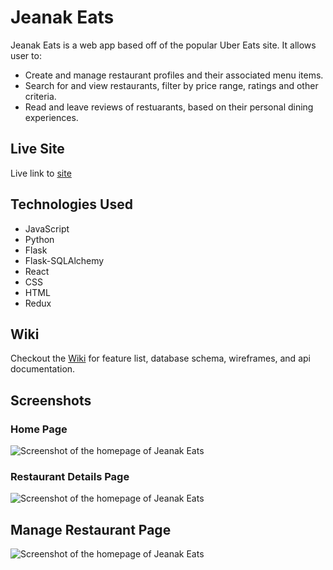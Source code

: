 # Jeanak Eats

Jeanak Eats is a web app based off of the popular Uber Eats site. It allows user to:

- Create and manage restaurant profiles and their associated menu items.
- Search for and view restaurants, filter by price range, ratings and other criteria.
- Read and leave reviews of restuarants, based on their personal dining experiences.

## Live Site

Live link to [site](https://jeanak-eats.onrender.com/)

## Technologies Used

- JavaScript
- Python
- Flask
- Flask-SQLAlchemy
- React
- CSS
- HTML
- Redux

## Wiki

Checkout the [Wiki](https://github.com/IanKaneshiro/Jeanak-Eats/wiki#welcome-to-jeanak-eats) for feature list, database schema, wireframes, and api documentation.

## Screenshots

### Home Page

![Screenshot of the homepage of Jeanak Eats](https://res.cloudinary.com/dmkyocbqi/image/upload/v1697071922/Screenshot_2023-10-11_175026_hryhtt.jpg)

### Restaurant Details Page

![Screenshot of the homepage of Jeanak Eats](https://res.cloudinary.com/dmkyocbqi/image/upload/v1697149071/Screenshot_2023-10-12_151712_gzljep.png)

## Manage Restaurant Page

![Screenshot of the homepage of Jeanak Eats](https://res.cloudinary.com/dmkyocbqi/image/upload/v1697149072/Screenshot_2023-10-12_151634_jyk1pg.png)
